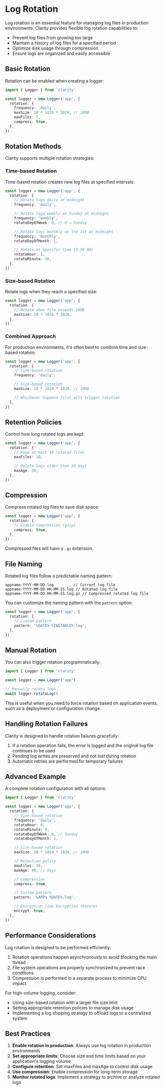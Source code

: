 # Log Rotation

Log rotation is an essential feature for managing log files in production environments. Clarity provides flexible log rotation capabilities to:

- Prevent log files from growing too large
- Maintain a history of log files for a specified period
- Optimize disk usage through compression
- Ensure logs are organized and easily accessible

## Basic Rotation

Rotation can be enabled when creating a logger:

```ts
import { Logger } from 'clarity'

const logger = new Logger('app', {
  rotation: {
    frequency: 'daily',
    maxSize: 10 * 1024 * 1024, // 10MB
    maxFiles: 7,
    compress: true,
  },
})
```

## Rotation Methods

Clarity supports multiple rotation strategies:

### Time-based Rotation

Time-based rotation creates new log files at specified intervals:

```ts
const logger = new Logger('app', {
  rotation: {
    // Rotate logs daily at midnight
    frequency: 'daily',

    // Rotate logs weekly on Sunday at midnight
    frequency: 'weekly',
    rotateDayOfWeek: 0, // 0 = Sunday

    // Rotate logs monthly on the 1st at midnight
    frequency: 'monthly',
    rotateDayOfMonth: 1,

    // Rotate at specific time (3:30 AM)
    rotateHour: 3,
    rotateMinute: 30,
  },
})
```

### Size-based Rotation

Rotate logs when they reach a specified size:

```ts
const logger = new Logger('app', {
  rotation: {
    // Rotate when file exceeds 10MB
    maxSize: 10 * 1024 * 1024,
  },
})
```

### Combined Approach

For production environments, it's often best to combine time and size-based rotation:

```ts
const logger = new Logger('app', {
  rotation: {
    // Time-based rotation
    frequency: 'daily',

    // Size-based rotation
    maxSize: 10 * 1024 * 1024, // 10MB

    // Whichever happens first will trigger rotation
  },
})
```

## Retention Policies

Control how long rotated logs are kept:

```ts
const logger = new Logger('app', {
  rotation: {
    // Keep at most 10 rotated files
    maxFiles: 10,

    // Delete logs older than 30 days
    maxAge: 30,
  },
})
```

## Compression

Compress rotated log files to save disk space:

```ts
const logger = new Logger('app', {
  rotation: {
    // Enable compression (gzip)
    compress: true,
  },
})
```

Compressed files will have a `.gz` extension.

## File Naming

Rotated log files follow a predictable naming pattern:

```
appname-YYYY-MM-DD.log         // Current log file
appname-YYYY-MM-DD-HH-MM-SS.log // Rotated log file
appname-YYYY-MM-DD-HH-MM-SS.log.gz // Compressed rotated log file
```

You can customize the naming pattern with the `pattern` option:

```ts
const logger = new Logger('app', {
  rotation: {
    // Custom pattern
    pattern: '%DATE%-%INSTANCE%.log',
  },
})
```

## Manual Rotation

You can also trigger rotation programmatically:

```ts
import { Logger } from 'clarity'

const logger = new Logger('app')

// Manually rotate logs
await logger.rotateLog()
```

This is useful when you need to force rotation based on application events, such as a deployment or configuration change.

## Handling Rotation Failures

Clarity is designed to handle rotation failures gracefully:

1. If a rotation operation fails, the error is logged and the original log file continues to be used
2. Pending log writes are preserved and not lost during rotation
3. Automatic retries are performed for temporary failures

## Advanced Example

A complete rotation configuration with all options:

```ts
import { Logger } from 'clarity'

const logger = new Logger('app', {
  rotation: {
    // Time-based rotation
    frequency: 'daily',
    rotateHour: 0,
    rotateMinute: 0,
    rotateDayOfWeek: 0, // Sunday
    rotateDayOfMonth: 1,

    // Size-based rotation
    maxSize: 10 * 1024 * 1024, // 10MB

    // Retention policy
    maxFiles: 30,
    maxAge: 90, // days

    // Compression
    compress: true,

    // Custom pattern
    pattern: '%APP%-%DATE%.log',

    // Encryption (see Encryption feature)
    encrypt: true,
  },
})
```

## Performance Considerations

Log rotation is designed to be performed efficiently:

1. Rotation operations happen asynchronously to avoid blocking the main thread
2. File system operations are properly synchronized to prevent race conditions
3. Compression is performed in a separate process to minimize CPU impact

For high-volume logging, consider:

- Using size-based rotation with a larger file size limit
- Setting appropriate retention policies to manage disk usage
- Implementing a log shipping strategy to offload logs to a centralized system

## Best Practices

1. **Enable rotation in production**: Always use log rotation in production environments
2. **Set appropriate limits**: Choose size and time limits based on your application's logging volume
3. **Configure retention**: Set maxFiles and maxAge to control disk usage
4. **Use compression**: Enable compression for long-term storage
5. **Monitor rotated logs**: Implement a strategy to archive or analyze rotated logs

